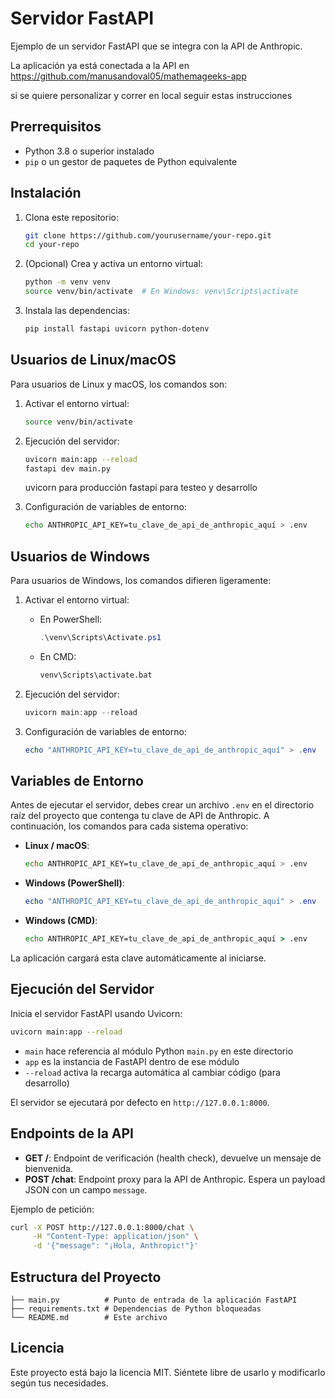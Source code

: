 # Servidor FastAPI

Ejemplo de un servidor FastAPI que se integra con la API de Anthropic.

La aplicación ya está conectada a la API en https://github.com/manusandoval05/mathemageeks-app

si se quiere personalizar y correr en local seguir estas instrucciones

## Prerrequisitos

* Python 3.8 o superior instalado
* `pip` o un gestor de paquetes de Python equivalente

## Instalación

1. Clona este repositorio:

   ```bash
   git clone https://github.com/yourusername/your-repo.git
   cd your-repo
   ```
2. (Opcional) Crea y activa un entorno virtual:

   ```bash
   python -m venv venv
   source venv/bin/activate  # En Windows: venv\Scripts\activate
   ```
3. Instala las dependencias:

   ```bash
   pip install fastapi uvicorn python-dotenv
   ```

## Usuarios de Linux/macOS

Para usuarios de Linux y macOS, los comandos son:

1. Activar el entorno virtual:

   ```bash
   source venv/bin/activate
   ```
2. Ejecución del servidor:

   ```bash
   uvicorn main:app --reload
   fastapi dev main.py 
   ```
   uvicorn para producción
   fastapi para testeo y desarrollo
3. Configuración de variables de entorno:

   ```bash
   echo ANTHROPIC_API_KEY=tu_clave_de_api_de_anthropic_aquí > .env
   ```

## Usuarios de Windows

Para usuarios de Windows, los comandos difieren ligeramente:

1. Activar el entorno virtual:

   * En PowerShell:

     ```powershell
     .\venv\Scripts\Activate.ps1
     ```
   * En CMD:

     ```cmd
     venv\Scripts\activate.bat
     ```
2. Ejecución del servidor:

   ```powershell
   uvicorn main:app --reload
   ```
3. Configuración de variables de entorno:

   ```powershell
   echo "ANTHROPIC_API_KEY=tu_clave_de_api_de_anthropic_aquí" > .env
   ```

## Variables de Entorno

Antes de ejecutar el servidor, debes crear un archivo `.env` en el directorio raíz del proyecto que contenga tu clave de API de Anthropic. A continuación, los comandos para cada sistema operativo:

* **Linux / macOS**:

  ```bash
  echo ANTHROPIC_API_KEY=tu_clave_de_api_de_anthropic_aquí > .env
  ```

* **Windows (PowerShell)**:

  ```powershell
  echo "ANTHROPIC_API_KEY=tu_clave_de_api_de_anthropic_aquí" > .env
  ```

* **Windows (CMD)**:

  ```cmd
  echo ANTHROPIC_API_KEY=tu_clave_de_api_de_anthropic_aquí > .env
  ```

La aplicación cargará esta clave automáticamente al iniciarse.

## Ejecución del Servidor

Inicia el servidor FastAPI usando Uvicorn:

```bash
uvicorn main:app --reload
```

* `main` hace referencia al módulo Python `main.py` en este directorio
* `app` es la instancia de FastAPI dentro de ese módulo
* `--reload` activa la recarga automática al cambiar código (para desarrollo)

El servidor se ejecutará por defecto en `http://127.0.0.1:8000`.

## Endpoints de la API

* **GET /**: Endpoint de verificación (health check), devuelve un mensaje de bienvenida.
* **POST /chat**: Endpoint proxy para la API de Anthropic. Espera un payload JSON con un campo `message`.

Ejemplo de petición:

```bash
curl -X POST http://127.0.0.1:8000/chat \
     -H "Content-Type: application/json" \
     -d '{"message": "¡Hola, Anthropic!"}'
```

## Estructura del Proyecto

```
├── main.py          # Punto de entrada de la aplicación FastAPI
├── requirements.txt # Dependencias de Python bloqueadas
└── README.md        # Este archivo
```

## Licencia

Este proyecto está bajo la licencia MIT. Siéntete libre de usarlo y modificarlo según tus necesidades.

